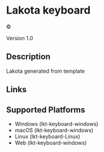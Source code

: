 Lakota keyboard
==============

©

Version 1.0

Description
-----------

Lakota generated from template

Links
-----

Supported Platforms
-------------------
 * Windows (lkt-keyboard-windows)
 * macOS (lkt-keyboard-windows)
 * Linux (lkt-keyboard-Linux)
 * Web (lkt-keyboard-windows)

